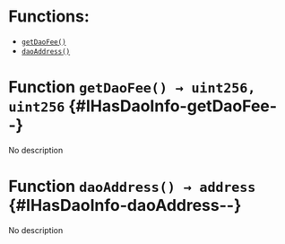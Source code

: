 

# Functions:
- [`getDaoFee()`](#IHasDaoInfo-getDaoFee--)
- [`daoAddress()`](#IHasDaoInfo-daoAddress--)



# Function `getDaoFee() → uint256, uint256` {#IHasDaoInfo-getDaoFee--}
No description




# Function `daoAddress() → address` {#IHasDaoInfo-daoAddress--}
No description




